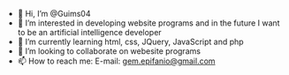 - 👋 Hi, I’m @Guims04
- 👀 I’m interested in developing website programs and in the future I want to be an artificial intelligence developer
- 🌱 I’m currently learning html, css, JQuery, JavaScript and php
- 💞️ I’m looking to collaborate on webesite programs 
- 📫 How to reach me: E-mail: gem.epifanio@gmail.com

<!---
Guims04/Guims04 is a ✨ special ✨ repository because its `README.md` (this file) appears on your GitHub profile.
You can click the Preview link to take a look at your changes.
--->

